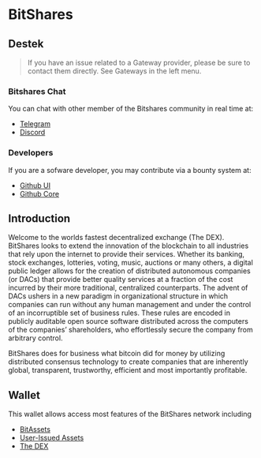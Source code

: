 # BitShares

## Destek

> If you have an issue related to a Gateway provider, please be sure to contact them directly. See Gateways in the left menu.

### Bitshares Chat

You can chat with other member of the Bitshares community in real time at:

- [Telegram](https://t.me/BitSharesDEX)
- [Discord](https://discord.gg/GsjQfAJ)

### Developers

If you are a sofware developer, you may contribute via a bounty system at:

- [Github UI](https://github.com/bitshares/bitshares-ui)
- [Github Core](https://github.com/bitshares/bitshares-core) 

## Introduction

Welcome to the worlds fastest decentralized exchange (The DEX). BitShares looks to extend the innovation of the blockchain to all industries that rely upon the internet to provide their services. Whether its banking, stock exchanges, lotteries, voting, music, auctions or many others, a digital public ledger allows for the creation of distributed autonomous companies (or DACs) that provide better quality services at a fraction of the cost incurred by their more traditional, centralized counterparts. The advent of DACs ushers in a new paradigm in organizational structure in which companies can run without any human management and under the control of an incorruptible set of business rules. These rules are encoded in publicly auditable open source software distributed across the computers of the companies’ shareholders, who effortlessly secure the company from arbitrary control.

BitShares does for business what bitcoin did for money by utilizing distributed consensus technology to create companies that are inherently global, transparent, trustworthy, efficient and most importantly profitable.

## Wallet

This wallet allows access most features of the BitShares network including

- [BitAssets](/help/assets/mpa.md)
- [User-Issued Assets](/help/assets/uia.md)
- [The DEX](/help/dex/introduction.md)
